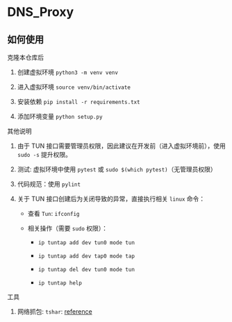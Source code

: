# DNS_Proxy

## 如何使用

克隆本仓库后

1. 创建虚拟环境 `python3 -m venv venv`

2. 进入虚拟环境 `source venv/bin/activate`

2. 安装依赖 `pip install -r requirements.txt` 

3. 添加环境变量 `python setup.py`

其他说明

1. 由于 TUN 接口需要管理员权限，因此建议在开发前（进入虚拟环境前），使用 `sudo -s` 提升权限。

2. 测试: 虚拟环境中使用 `pytest` 或 `sudo $(which pytest)`（无管理员权限）

3. 代码规范：使用 `pylint`

4. 关于 TUN 接口创建后为关闭导致的异常，直接执行相关 `linux` 命令：

    - 查看 `Tun`: `ifconfig`

    - 相关操作（需要 `sudo` 权限）：

        - `ip tuntap add dev tun0 mode tun`
        
        - `ip tuntap add dev tap0 mode tap`

        - `ip tuntap del dev tun0 mode tun`

        - `ip tuntap help`

工具

1. 网络抓包: `tshar`: [reference](https://kaimingwan.com/post/ji-chu-zhi-shi/wang-luo/shi-yong-tsharkzai-ming-ling-xing-jin-xing-wang-luo-zhua-bao)

